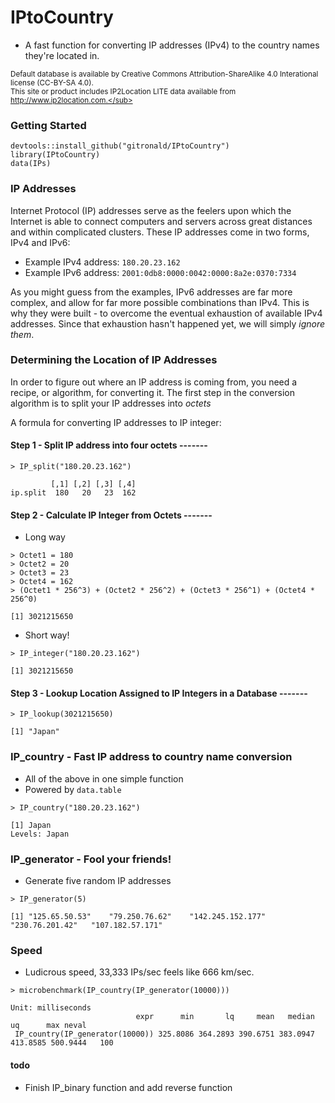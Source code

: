# IPtoCountry

<!--
[![Build Status](https://travis-ci.org/gitronald/dtables.svg?branch=master)](https://travis-ci.org/gitronald/dtables)
[![CRAN_Status_Badge](http://www.r-pkg.org/badges/version/dtables)](http://cran.r-project.org/package=dtables)
--->

* A fast function for converting IP addresses (IPv4) to the country names they're located in.

<sub>Default database is available by Creative Commons Attribution-ShareAlike 4.0 Interational license (CC-BY-SA 4.0).  
This site or product includes IP2Location LITE data available from http://www.ip2location.com.</sub>

### Getting Started
``` {r}
devtools::install_github("gitronald/IPtoCountry")
library(IPtoCountry)
data(IPs)
```

### IP Addresses
Internet Protocol (IP) addresses serve as the feelers upon which the Internet is able to connect computers and servers across great distances and within complicated clusters. These IP addresses come in two forms, IPv4 and IPv6:  
* Example IPv4 address: `180.20.23.162`  
* Example IPv6 address: `2001:0db8:0000:0042:0000:8a2e:0370:7334`  

As you might guess from the examples, IPv6 addresses are far more complex, and allow for far more possible combinations than IPv4. This is why they were built - to overcome the eventual exhaustion of available IPv4 addresses. Since that exhaustion hasn't happened yet, we will simply *ignore them*. 

### Determining the Location of IP Addresses
In order to figure out where an IP address is coming from, you need a recipe, or algorithm, for converting it.
The first step in the conversion algorithm is to split your IP addresses into *octets*

A formula for converting IP addresses to IP integer:

#### Step 1 - Split IP address into four octets  -------
``` {r}
> IP_split("180.20.23.162")
```
```{r}
         [,1] [,2] [,3] [,4]
ip.split  180   20   23  162
```

#### Step 2 - Calculate IP Integer from Octets  -------
* Long way
``` {r}
> Octet1 = 180
> Octet2 = 20
> Octet3 = 23
> Octet4 = 162
> (Octet1 * 256^3) + (Octet2 * 256^2) + (Octet3 * 256^1) + (Octet4 * 256^0)
```
``` {r}
[1] 3021215650
```
* Short way!
``` {r}
> IP_integer("180.20.23.162")
```
``` {r}
[1] 3021215650
```

#### Step 3 - Lookup Location Assigned to IP Integers in a Database  -------
``` {r}
> IP_lookup(3021215650)
```
``` {r}
[1] "Japan"
```

### IP_country - Fast IP address to country name conversion
* All of the above in one simple function
* Powered by `data.table`

``` {r}
> IP_country("180.20.23.162")

```
``` {r}
[1] Japan
Levels: Japan
```
### IP_generator - Fool your friends!
* Generate five random IP addresses
``` {r}
> IP_generator(5)

```
``` {r}
[1] "125.65.50.53"    "79.250.76.62"    "142.245.152.177" "230.76.201.42"   "107.182.57.171" 
```

### Speed
* Ludicrous speed, 33,333 IPs/sec feels like 666 km/sec.
``` {r}
> microbenchmark(IP_country(IP_generator(10000)))

```
``` {r}
Unit: milliseconds
                            expr      min       lq     mean   median       uq      max neval
 IP_country(IP_generator(10000)) 325.8086 364.2893 390.6751 383.0947 413.8585 500.9444   100

```



#### todo
* Finish IP_binary function and add reverse function
